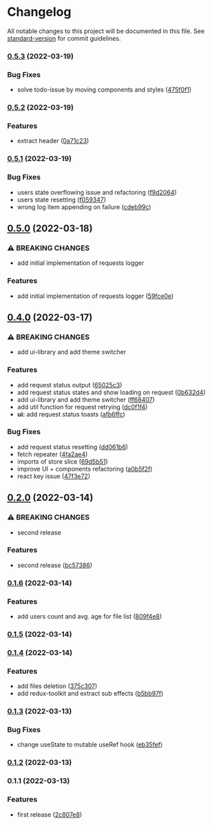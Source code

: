 # Changelog

All notable changes to this project will be documented in this file. See [standard-version](https://github.com/conventional-changelog/standard-version) for commit guidelines.

### [0.5.3](https://github.com/m0rtyn/csv-reader/compare/v0.5.2...v0.5.3) (2022-03-19)


### Bug Fixes

* solve todo-issue by moving components and styles ([475f0f1](https://github.com/m0rtyn/csv-reader/commit/475f0f1381ce066bb780e02619ee65cda4984228))

### [0.5.2](https://github.com/m0rtyn/csv-reader/compare/v0.5.1...v0.5.2) (2022-03-19)


### Features

* extract header ([0a71c23](https://github.com/m0rtyn/csv-reader/commit/0a71c23695a58de4a39f251a271385bc12e8beb9))

### [0.5.1](https://github.com/m0rtyn/csv-reader/compare/v0.5.0...v0.5.1) (2022-03-19)


### Bug Fixes

* users state overflowing issue and refactoring ([f9d2064](https://github.com/m0rtyn/csv-reader/commit/f9d206448190676cb8a6105809c73ace54d22b61))
* users state resetting ([f059347](https://github.com/m0rtyn/csv-reader/commit/f05934791536344d7c292414300f6aeb786951f1))
* wrong log item appending on failure ([cdeb99c](https://github.com/m0rtyn/csv-reader/commit/cdeb99c10b8f1c2b9ac5bdaeceee6ffca0698209))

## [0.5.0](https://github.com/m0rtyn/csv-reader/compare/v0.4.0...v0.5.0) (2022-03-18)


### ⚠ BREAKING CHANGES

* add initial implementation of requests logger

### Features

* add initial implementation of requests logger ([59fce0e](https://github.com/m0rtyn/csv-reader/commit/59fce0e8cf63bc6109a318174353104750abd7b3))

## [0.4.0](https://github.com/m0rtyn/csv-reader/compare/v0.2.0...v0.4.0) (2022-03-17)


### ⚠ BREAKING CHANGES

* add ui-library and add theme switcher

### Features

* add request status output ([65025c3](https://github.com/m0rtyn/csv-reader/commit/65025c3c5283a71a847c59ef1dcd57809befcd9f))
* add request status states and show loading on request ([0b632d4](https://github.com/m0rtyn/csv-reader/commit/0b632d43d523593184b2ea937e13f5f00781138d))
* add ui-library and add theme switcher ([ff68407](https://github.com/m0rtyn/csv-reader/commit/ff6840771fccdf2399bae656afe3c833018047fb))
* add util function for request retrying ([dc0f1f4](https://github.com/m0rtyn/csv-reader/commit/dc0f1f4342ac3bac51713ff8c8cf75597f0eae02))
* **ui:** add request status toasts ([afb6ffc](https://github.com/m0rtyn/csv-reader/commit/afb6ffce3ee4e61c958f8d3b9fbc5ce408495eab))


### Bug Fixes

* add request status resetting ([dd061b6](https://github.com/m0rtyn/csv-reader/commit/dd061b63901c4f9669426fa54278afec6ddcc4f2))
* fetch repeater ([4fa2ae4](https://github.com/m0rtyn/csv-reader/commit/4fa2ae45874b0bb96d05d15708259f6347335c95))
* imports of store slice ([69d5b51](https://github.com/m0rtyn/csv-reader/commit/69d5b514d7f59b8001430abbd346f0cb7efed1ec))
* improve UI + components refactoring ([a0b5f2f](https://github.com/m0rtyn/csv-reader/commit/a0b5f2f935218b0f607d423350cde9f00593aed6))
* react key issue ([47f3e72](https://github.com/m0rtyn/csv-reader/commit/47f3e72a995b8aae6f8e69b16ebafa7b8f9cfb44))


## [0.2.0](https://github.com/m0rtyn/csv-reader/compare/v0.1.6...v0.2.0) (2022-03-14)


### ⚠ BREAKING CHANGES

* second release

### Features

* second release ([bc57386](https://github.com/m0rtyn/csv-reader/commit/bc573865024b5c00efc9bc7c0c7c9d77080dd39a))

### [0.1.6](https://github.com/m0rtyn/csv-reader/compare/v0.1.5...v0.1.6) (2022-03-14)


### Features

* add users count and avg. age for file list ([809f4e8](https://github.com/m0rtyn/csv-reader/commit/809f4e8962c4450f98516a553c79eab057232708))

### [0.1.5](https://github.com/m0rtyn/csv-reader/compare/v0.1.4...v0.1.5) (2022-03-14)

### [0.1.4](https://github.com/m0rtyn/csv-reader/compare/v0.1.3...v0.1.4) (2022-03-14)


### Features

* add files deletion ([375c307](https://github.com/m0rtyn/csv-reader/commit/375c307ce42c8d2241db7485b39f2d189fdea415))
* add redux-toolkit and extract sub effects ([b5bb97f](https://github.com/m0rtyn/csv-reader/commit/b5bb97f41e7d67f4825d2a2143cfc07e9da1aa04))

### [0.1.3](https://github.com/m0rtyn/csv-reader/compare/v0.1.2...v0.1.3) (2022-03-13)


### Bug Fixes

* change useState to mutable useRef hook ([eb35fef](https://github.com/m0rtyn/csv-reader/commit/eb35fef58595db91194d16f4b289973176e5f3b6))

### [0.1.2](https://github.com/m0rtyn/csv-reader/compare/v0.1.1...v0.1.2) (2022-03-13)

### 0.1.1 (2022-03-13)


### Features

* first release ([2c807e8](https://github.com/m0rtyn/csv-reader/commit/2c807e805e619bb2a50968b181845f2ca65f40d5))
